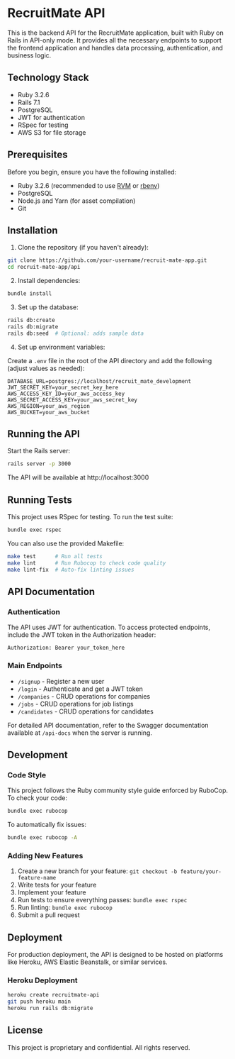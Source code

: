 # RecruitMate API

This is the backend API for the RecruitMate application, built with Ruby on Rails in API-only mode. It provides all the necessary endpoints to support the frontend application and handles data processing, authentication, and business logic.

## Technology Stack

- Ruby 3.2.6
- Rails 7.1
- PostgreSQL
- JWT for authentication
- RSpec for testing
- AWS S3 for file storage

## Prerequisites

Before you begin, ensure you have the following installed:

- Ruby 3.2.6 (recommended to use [RVM](https://rvm.io/) or [rbenv](https://github.com/rbenv/rbenv))
- PostgreSQL
- Node.js and Yarn (for asset compilation)
- Git

## Installation

1. Clone the repository (if you haven't already):

```bash
git clone https://github.com/your-username/recruit-mate-app.git
cd recruit-mate-app/api
```

2. Install dependencies:

```bash
bundle install
```

3. Set up the database:

```bash
rails db:create
rails db:migrate
rails db:seed  # Optional: adds sample data
```

4. Set up environment variables:

Create a `.env` file in the root of the API directory and add the following (adjust values as needed):

```
DATABASE_URL=postgres://localhost/recruit_mate_development
JWT_SECRET_KEY=your_secret_key_here
AWS_ACCESS_KEY_ID=your_aws_access_key
AWS_SECRET_ACCESS_KEY=your_aws_secret_key
AWS_REGION=your_aws_region
AWS_BUCKET=your_aws_bucket
```

## Running the API

Start the Rails server:

```bash
rails server -p 3000
```

The API will be available at http://localhost:3000

## Running Tests

This project uses RSpec for testing. To run the test suite:

```bash
bundle exec rspec
```

You can also use the provided Makefile:

```bash
make test      # Run all tests
make lint      # Run Rubocop to check code quality
make lint-fix  # Auto-fix linting issues
```

## API Documentation

### Authentication

The API uses JWT for authentication. To access protected endpoints, include the JWT token in the Authorization header:

```
Authorization: Bearer your_token_here
```

### Main Endpoints

- `/signup` - Register a new user
- `/login` - Authenticate and get a JWT token
- `/companies` - CRUD operations for companies
- `/jobs` - CRUD operations for job listings
- `/candidates` - CRUD operations for candidates

For detailed API documentation, refer to the Swagger documentation available at `/api-docs` when the server is running.

## Development

### Code Style

This project follows the Ruby community style guide enforced by RuboCop. To check your code:

```bash
bundle exec rubocop
```

To automatically fix issues:

```bash
bundle exec rubocop -A
```

### Adding New Features

1. Create a new branch for your feature: `git checkout -b feature/your-feature-name`
2. Write tests for your feature
3. Implement your feature
4. Run tests to ensure everything passes: `bundle exec rspec`
5. Run linting: `bundle exec rubocop`
6. Submit a pull request

## Deployment

For production deployment, the API is designed to be hosted on platforms like Heroku, AWS Elastic Beanstalk, or similar services.

### Heroku Deployment

```bash
heroku create recruitmate-api
git push heroku main
heroku run rails db:migrate
```

## License

This project is proprietary and confidential. All rights reserved.

